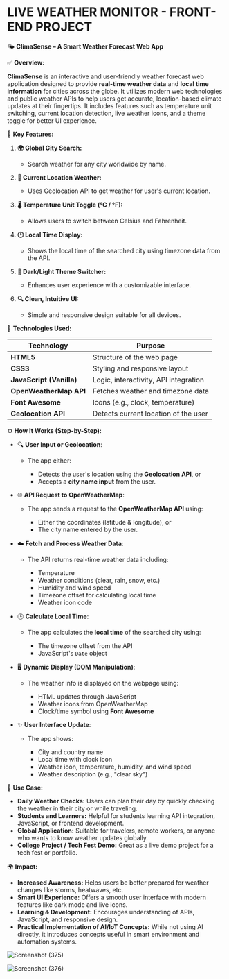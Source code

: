 # LIVE WEATHER MONITOR - FRONT-END PROJECT

🌤️ **ClimaSense – A Smart Weather Forecast Web App**

✅ **Overview:**

**ClimaSense** is an interactive and user-friendly weather forecast web application designed to provide **real-time weather data** and **local time information** for cities across the globe. It utilizes modern web technologies and public weather APIs to help users get accurate, location-based climate updates at their fingertips. It includes features such as temperature unit switching, current location detection, live weather icons, and a theme toggle for better UI experience.


🌟 **Key Features:**

1. **🌍 Global City Search:**

   * Search weather for any city worldwide by name.

2. **📍 Current Location Weather:**

   * Uses Geolocation API to get weather for user's current location.

3. **🌡 Temperature Unit Toggle (°C / °F):**

   * Allows users to switch between Celsius and Fahrenheit.

4. **🕒 Local Time Display:**

   * Shows the local time of the searched city using timezone data from the API.

5. **🎨 Dark/Light Theme Switcher:**

   * Enhances user experience with a customizable interface.

6. **🔍 Clean, Intuitive UI:**

   * Simple and responsive design suitable for all devices.


🧰 **Technologies Used:**

| Technology               | Purpose                               |
| ------------------------ | ------------------------------------- |
| **HTML5**                | Structure of the web page             |
| **CSS3**                 | Styling and responsive layout         |
| **JavaScript (Vanilla)** | Logic, interactivity, API integration |
| **OpenWeatherMap API**   | Fetches weather and timezone data     |
| **Font Awesome**         | Icons (e.g., clock, temperature)      |
| **Geolocation API**      | Detects current location of the user  |




⚙️ **How It Works (Step-by-Step):**

* 🔍 **User Input or Geolocation**:

  * The app either:

    * Detects the user's location using the **Geolocation API**, or
    * Accepts a **city name input** from the user.

* 🌐 **API Request to OpenWeatherMap**:

  * The app sends a request to the **OpenWeatherMap API** using:

    * Either the coordinates (latitude & longitude), or
    * The city name entered by the user.

* ☁️ **Fetch and Process Weather Data**:

  * The API returns real-time weather data including:

    * Temperature
    * Weather conditions (clear, rain, snow, etc.)
    * Humidity and wind speed
    * Timezone offset for calculating local time
    * Weather icon code

* 🕒 **Calculate Local Time**:

  * The app calculates the **local time** of the searched city using:

    * The timezone offset from the API
    * JavaScript's `Date` object

* 🖥️ **Dynamic Display (DOM Manipulation)**:

  * The weather info is displayed on the webpage using:

    * HTML updates through JavaScript
    * Weather icons from OpenWeatherMap
    * Clock/time symbol using **Font Awesome**

* ✨ **User Interface Update**:

  * The app shows:

    * City and country name
    * Local time with clock icon
    * Weather icon, temperature, humidity, and wind speed
    * Weather description (e.g., "clear sky")


💼 **Use Case:**

* **Daily Weather Checks:** Users can plan their day by quickly checking the weather in their city or while traveling.
* **Students and Learners:** Helpful for students learning API integration, JavaScript, or frontend development.
* **Global Application:** Suitable for travelers, remote workers, or anyone who wants to know weather updates globally.
* **College Project / Tech Fest Demo:** Great as a live demo project for a tech fest or portfolio.
  

🌍 **Impact:**

* **Increased Awareness:** Helps users be better prepared for weather changes like storms, heatwaves, etc.
* **Smart UI Experience:** Offers a smooth user interface with modern features like dark mode and live icons.
* **Learning & Development:** Encourages understanding of APIs, JavaScript, and responsive design.
* **Practical Implementation of AI/IoT Concepts:** While not using AI directly, it introduces concepts useful in smart environment and automation systems.

![Screenshot (375)](https://github.com/user-attachments/assets/b2f07dad-41f2-451f-b084-038604b0f431)

![Screenshot (376)](https://github.com/user-attachments/assets/ff3a840e-8da5-484d-bb8f-2678cd768328)

